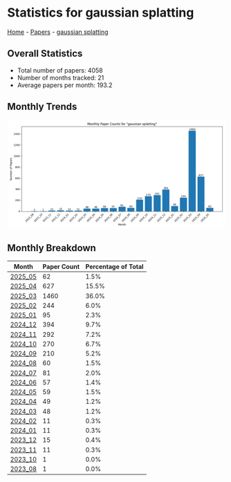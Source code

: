 # Statistics for gaussian splatting

[Home](https://arxcompass.github.io) - [Papers](https://arxcompass.github.io/papers) - [gaussian splatting](https://arxcompass.github.io/papers/gaussian_splatting)

## Overall Statistics

- Total number of papers: 4058
- Number of months tracked: 21
- Average papers per month: 193.2

## Monthly Trends

![Monthly Paper Counts](monthly_stats.png)

## Monthly Breakdown

| Month | Paper Count | Percentage of Total |
| --- | --- | --- |
| [2025_05](./2025_05/papers_1.md) | 62 | 1.5% |
| [2025_04](./2025_04/papers_1.md) | 627 | 15.5% |
| [2025_03](./2025_03/papers_1.md) | 1460 | 36.0% |
| [2025_02](./2025_02/papers_1.md) | 244 | 6.0% |
| [2025_01](./2025_01/papers_1.md) | 95 | 2.3% |
| [2024_12](./2024_12/papers_1.md) | 394 | 9.7% |
| [2024_11](./2024_11/papers_1.md) | 292 | 7.2% |
| [2024_10](./2024_10/papers_1.md) | 270 | 6.7% |
| [2024_09](./2024_09/papers_1.md) | 210 | 5.2% |
| [2024_08](./2024_08/papers_1.md) | 60 | 1.5% |
| [2024_07](./2024_07/papers_1.md) | 81 | 2.0% |
| [2024_06](./2024_06/papers_1.md) | 57 | 1.4% |
| [2024_05](./2024_05/papers_1.md) | 59 | 1.5% |
| [2024_04](./2024_04/papers_1.md) | 49 | 1.2% |
| [2024_03](./2024_03/papers_1.md) | 48 | 1.2% |
| [2024_02](./2024_02/papers_1.md) | 11 | 0.3% |
| [2024_01](./2024_01/papers_1.md) | 11 | 0.3% |
| [2023_12](./2023_12/papers_1.md) | 15 | 0.4% |
| [2023_11](./2023_11/papers_1.md) | 11 | 0.3% |
| [2023_10](./2023_10/papers_1.md) | 1 | 0.0% |
| [2023_08](./2023_08/papers_1.md) | 1 | 0.0% |
